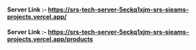 #### Server Link :- https://srs-tech-server-5eckq1xjm-srs-sieams-projects.vercel.app/
#### Server Link :- https://srs-tech-server-5eckq1xjm-srs-sieams-projects.vercel.app/products

